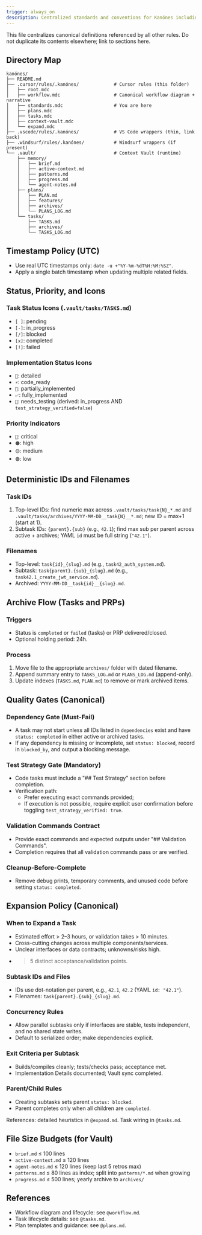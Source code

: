 ```yaml
---
trigger: always_on
description: Centralized standards and conventions for Kanónes including directory structure, task IDs, status icons, quality gates, and archival policies
---
```


This file centralizes canonical definitions referenced by all other rules. Do not duplicate its contents elsewhere; link to sections here.

## Directory Map
```
kanónes/
├── README.md
├── .cursor/rules/.kanónes/             # Cursor rules (this folder)
│   ├── root.mdc
│   ├── workflow.mdc                    # Canonical workflow diagram + narrative
│   ├── standards.mdc                   # You are here
│   ├── plans.mdc
│   ├── tasks.mdc
│   ├── context-vault.mdc
│   └── expand.mdc
├── .vscode/rules/.kanónes/             # VS Code wrappers (thin, link back)
├── .windsurf/rules/.kanónes/           # Windsurf wrappers (if present)
└── .vault/                             # Context Vault (runtime)
    ├── memory/
    │   ├── brief.md
    │   ├── active-context.md
    │   ├── patterns.md
    │   ├── progress.md
    │   └── agent-notes.md
    ├── plans/
    │   ├── PLAN.md
    │   ├── features/
    │   ├── archives/
    │   └── PLANS_LOG.md
    └── tasks/
        ├── TASKS.md
        ├── archives/
        └── TASKS_LOG.md
```

## Timestamp Policy (UTC)
- Use real UTC timestamps only: `date -u +"%Y-%m-%dT%H:%M:%SZ"`.
- Apply a single batch timestamp when updating multiple related fields.

## Status, Priority, and Icons

### Task Status Icons (`.vault/tasks/TASKS.md`)
- `[ ]`: pending
- `[-]`: in_progress
- `[/]`: blocked
- `[x]`: completed
- `[!]`: failed

### Implementation Status Icons
- `📝`: detailed
- `⚡`: code_ready
- `🔧`: partially_implemented
- `✅`: fully_implemented
- `🧪`: needs_testing (derived: in_progress AND `test_strategy_verified=false`)

### Priority Indicators
- `🔴`: critical
- `🟠`: high
- `🟡`: medium
- `🟢`: low

## Deterministic IDs and Filenames

### Task IDs
1. Top-level IDs: find numeric max across `.vault/tasks/task{N}_*.md` and `.vault/tasks/archives/YYYY-MM-DD__task{N}__*.md`; new ID = max+1 (start at 1).
2. Subtask IDs: `{parent}.{sub}` (e.g., `42.1`); find max sub per parent across active + archives; YAML `id` must be full string (`"42.1"`).

### Filenames
- Top-level: `task{id}_{slug}.md` (e.g., `task42_auth_system.md`).
- Subtask: `task{parent}.{sub}_{slug}.md` (e.g., `task42.1_create_jwt_service.md`).
- Archived: `YYYY-MM-DD__task{id}__{slug}.md`.

## Archive Flow (Tasks and PRPs)

### Triggers
- Status is `completed` or `failed` (tasks) or PRP delivered/closed.
- Optional holding period: 24h.

### Process
1. Move file to the appropriate `archives/` folder with dated filename.
2. Append summary entry to `TASKS_LOG.md` or `PLANS_LOG.md` (append-only).
3. Update indexes (`TASKS.md`, `PLAN.md`) to remove or mark archived items.

## Quality Gates (Canonical)

### Dependency Gate (Must-Fail)
- A task may not start unless all IDs listed in `dependencies` exist and have `status: completed` in either active or archived tasks.
- If any dependency is missing or incomplete, set `status: blocked`, record in `blocked_by`, and output a blocking message.

### Test Strategy Gate (Mandatory)
- Code tasks must include a "## Test Strategy" section before completion.
- Verification path:
  - Prefer executing exact commands provided;
  - If execution is not possible, require explicit user confirmation before toggling `test_strategy_verified: true`.

### Validation Commands Contract
- Provide exact commands and expected outputs under "## Validation Commands".
- Completion requires that all validation commands pass or are verified.

### Cleanup-Before-Complete
- Remove debug prints, temporary comments, and unused code before setting `status: completed`.

## Expansion Policy (Canonical)

### When to Expand a Task
- Estimated effort > 2–3 hours, or validation takes > 10 minutes.
- Cross-cutting changes across multiple components/services.
- Unclear interfaces or data contracts; unknowns/risks high.
- > 5 distinct acceptance/validation points.

### Subtask IDs and Files
- IDs use dot-notation per parent, e.g., `42.1`, `42.2` (YAML `id: "42.1"`).
- Filenames: `task{parent}.{sub}_{slug}.md`.

### Concurrency Rules
- Allow parallel subtasks only if interfaces are stable, tests independent, and no shared state writes.
- Default to serialized order; make dependencies explicit.

### Exit Criteria per Subtask
- Builds/compiles cleanly; tests/checks pass; acceptance met.
- Implementation Details documented; Vault sync completed.

### Parent/Child Rules
- Creating subtasks sets parent `status: blocked`.
- Parent completes only when all children are `completed`.

References: detailed heuristics in `@expand.md`. Task wiring in `@tasks.md`.

## File Size Budgets (for Vault)
- `brief.md` ≤ 100 lines
- `active-context.md` ≤ 120 lines
- `agent-notes.md` ≤ 120 lines (keep last 5 retros max)
- `patterns.md` ≤ 80 lines as index; split into `patterns/*.md` when growing
- `progress.md` ≤ 500 lines; yearly archive to `archives/`

## References
- Workflow diagram and lifecycle: see `@workflow.md`.
- Task lifecycle details: see `@tasks.md`.
- Plan templates and guidance: see `@plans.md`.
